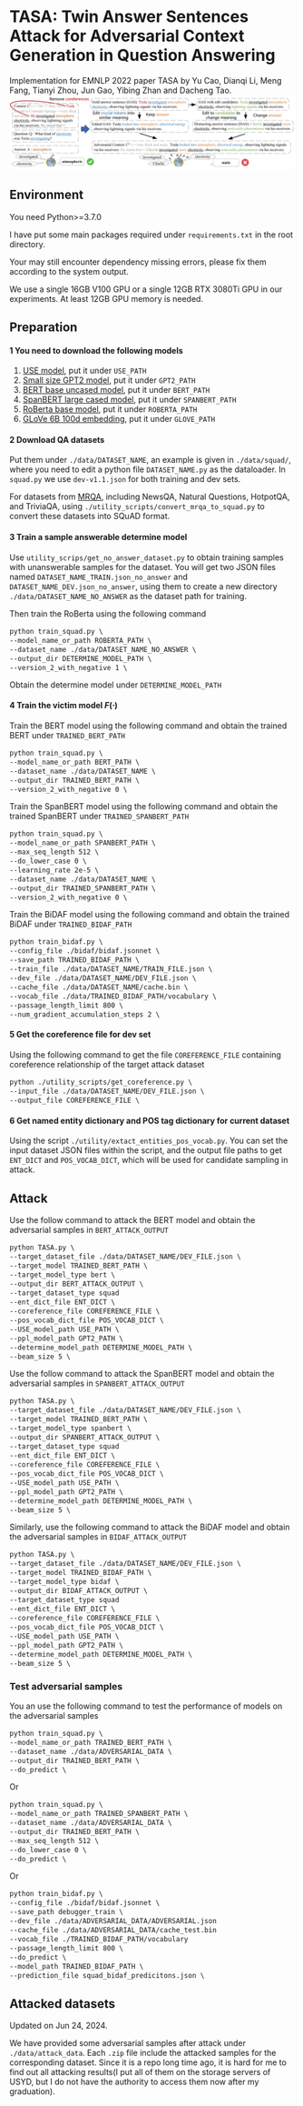 # TASA: Twin Answer Sentences Attack for Adversarial Context Generation in Question Answering
Implementation for EMNLP 2022 paper TASA by Yu Cao, Dianqi Li, Meng Fang, Tianyi Zhou, Jun Gao, Yibing Zhan and Dacheng 
Tao.
![TASA Framework](https://github.com/caoyu-noob/TASA/blob/main/TASA.JPG)

## Environment

You need Python>=3.7.0

I have put some main packages required under `requirements.txt` in the root directory.

Your may still encounter dependency missing errors, please fix them according to the system output.

We use a single 16GB V100 GPU or a single 12GB RTX 3080Ti GPU in our experiments. At least 12GB GPU memory is needed.

## Preparation

#### 1 You need to download the following models
1. [USE model](https://tfhub.dev/google/universal-sentence-encoder/4), put it under `USE_PATH`
2. [Small size GPT2 model](https://huggingface.co/gpt2/), put it under `GPT2_PATH`
3. [BERT base uncased model](https://huggingface.co/bert-base-uncased), put it under `BERT_PATH`
4. [SpanBERT large cased model](https://huggingface.co/SpanBERT/spanbert-large-cased), put it under `SPANBERT_PATH`
5. [RoBerta base model](https://huggingface.co/roberta-base), put it under `ROBERTA_PATH`
6. [GLoVe 6B 100d embedding](https://nlp.stanford.edu/data/glove.6B.zip), put it under `GLOVE_PATH`

#### 2 Download QA datasets 
Put them under `./data/DATASET_NAME`, an example is given in `./data/squad/`, where 
you need to edit a python file `DATASET_NAME.py` as the dataloader. In `squad.py` we use `dev-v1.1.json` for
both training and dev sets.

For datasets from [MRQA](https://github.com/mrqa/MRQA-Shared-Task-2019), including NewsQA, Natural Questions, 
HotpotQA, and TriviaQA, using `./utility_scripts/convert_mrqa_to_squad.py` to convert these datasets into SQuAD format.

#### 3 Train a sample answerable determine model

Use `utility_scrips/get_no_answer_dataset.py` to obtain training samples with unanswerable samples for the dataset.
You will get two JSON files named `DATASET_NAME_TRAIN.json_no_answer` and `DATASET_NAME_DEV.json_no_answer`, using 
them to create a new directory `./data/DATASET_NAME_NO_ANSWER` as the dataset path for training.

Then train the RoBerta using the following command
```
python train_squad.py \
--model_name_or_path ROBERTA_PATH \
--dataset_name ./data/DATASET_NAME_NO_ANSWER \
--output_dir DETERMINE_MODEL_PATH \
--version_2_with_negative 1 \
```
Obtain the determine model under `DETERMINE_MODEL_PATH`

#### 4 Train the victim model $F(\cdot)$
Train the BERT model using the following command and obtain the trained BERT under `TRAINED_BERT_PATH`
```
python train_squad.py \
--model_name_or_path BERT_PATH \
--dataset_name ./data/DATASET_NAME \
--output_dir TRAINED_BERT_PATH \
--version_2_with_negative 0 \
```
Train the SpanBERT model using the following command and obtain the trained SpanBERT under `TRAINED_SPANBERT_PATH`
```
python train_squad.py \
--model_name_or_path SPANBERT_PATH \
--max_seq_length 512 \
--do_lower_case 0 \
--learning_rate 2e-5 \
--dataset_name ./data/DATASET_NAME \
--output_dir TRAINED_SPANBERT_PATH \
--version_2_with_negative 0 \
```
Train the BiDAF model using the following command and obtain the trained BiDAF under `TRAINED_BIDAF_PATH`
```
python train_bidaf.py \
--config_file ./bidaf/bidaf.jsonnet \
--save_path TRAINED_BIDAF_PATH \
--train_file ./data/DATASET_NAME/TRAIN_FILE.json \
--dev_file ./data/DATASET_NAME/DEV_FILE.json \
--cache_file ./data/DATASET_NAME/cache.bin \
--vocab_file ./data/TRAINED_BIDAF_PATH/vocabulary \
--passage_length_limit 800 \
--num_gradient_accumulation_steps 2 \
```

#### 5 Get the coreference file for dev set
Using the following command to get the file `COREFERENCE_FILE` containing coreference relationship of the target attack dataset
```
python ./utility_scripts/get_coreference.py \
--input_file ./data/DATASET_NAME/DEV_FILE.json \
--output_file COREFERENCE_FILE \
```

#### 6 Get named entity dictionary and POS tag dictionary for current dataset
Using the script `./utility/extact_entities_pos_vocab.py`. You can set the input dataset JSON files within the script,
and the output file paths to get `ENT_DICT` and `POS_VOCAB_DICT`, which will be used for candidate sampling in attack.

## Attack
Use the follow command to attack the BERT model and obtain the adversarial samples in `BERT_ATTACK_OUTPUT`
```
python TASA.py \
--target_dataset_file ./data/DATASET_NAME/DEV_FILE.json \
--target_model TRAINED_BERT_PATH \
--target_model_type bert \
--output_dir BERT_ATTACK_OUTPUT \
--target_dataset_type squad
--ent_dict_file ENT_DICT \
--coreference_file COREFERENCE_FILE \
--pos_vocab_dict_file POS_VOCAB_DICT \
--USE_model_path USE_PATH \
--ppl_model_path GPT2_PATH \
--determine_model_path DETERMINE_MODEL_PATH \
--beam_size 5 \
```

Use the follow command to attack the SpanBERT model and obtain the adversarial samples in `SPANBERT_ATTACK_OUTPUT`
```
python TASA.py \
--target_dataset_file ./data/DATASET_NAME/DEV_FILE.json \
--target_model TRAINED_BERT_PATH \
--target_model_type spanbert \
--output_dir SPANBERT_ATTACK_OUTPUT \
--target_dataset_type squad
--ent_dict_file ENT_DICT \
--coreference_file COREFERENCE_FILE \
--pos_vocab_dict_file POS_VOCAB_DICT \
--USE_model_path USE_PATH \
--ppl_model_path GPT2_PATH \
--determine_model_path DETERMINE_MODEL_PATH \
--beam_size 5 \
```

Similarly, use the following command to attack the BiDAF model and obtain the adversarial samples in `BIDAF_ATTACK_OUTPUT`
```
python TASA.py \
--target_dataset_file ./data/DATASET_NAME/DEV_FILE.json \
--target_model TRAINED_BIDAF_PATH \
--target_model_type bidaf \
--output_dir BIDAF_ATTACK_OUTPUT \
--target_dataset_type squad
--ent_dict_file ENT_DICT \
--coreference_file COREFERENCE_FILE \
--pos_vocab_dict_file POS_VOCAB_DICT \
--USE_model_path USE_PATH \
--ppl_model_path GPT2_PATH \
--determine_model_path DETERMINE_MODEL_PATH \
--beam_size 5 \
```

### Test adversarial samples
You an use the following command to test the performance of models on the adversarial samples
```
python train_squad.py \
--model_name_or_path TRAINED_BERT_PATH \
--dataset_name ./data/ADVERSARIAL_DATA \
--output_dir TRAINED_BERT_PATH \
--do_predict \
```
Or
```
python train_squad.py \
--model_name_or_path TRAINED_SPANBERT_PATH \
--dataset_name ./data/ADVERSARIAL_DATA \
--output_dir TRAINED_BERT_PATH \
--max_seq_length 512 \
--do_lower_case 0 \
--do_predict \
```
Or
```
python train_bidaf.py \
--config_file ./bidaf/bidaf.jsonnet \
--save_path debugger_train \
--dev_file ./data/ADVERSARIAL_DATA/ADVERSARIAL.json
--cache_file ./data/ADVERSARIAL_DATA/cache_test.bin
--vocab_file ./TRAINED_BIDAF_PATH/vocabulary
--passage_length_limit 800 \
--do_predict \
--model_path TRAINED_BIDAF_PATH \
--prediction_file squad_bidaf_predicitons.json \
```

## Attacked datasets
Updated on Jun 24, 2024.

We have provided some adversarial samples after attack under `./data/attack_data`. Each `.zip` file include the attacked 
samples for the corresponding dataset. Since it is a repo long time ago, it is hard for me to find out all attacking 
results(I put all of them on the storage servers of USYD, but I do not have the authority to access them now after my graduation). 
